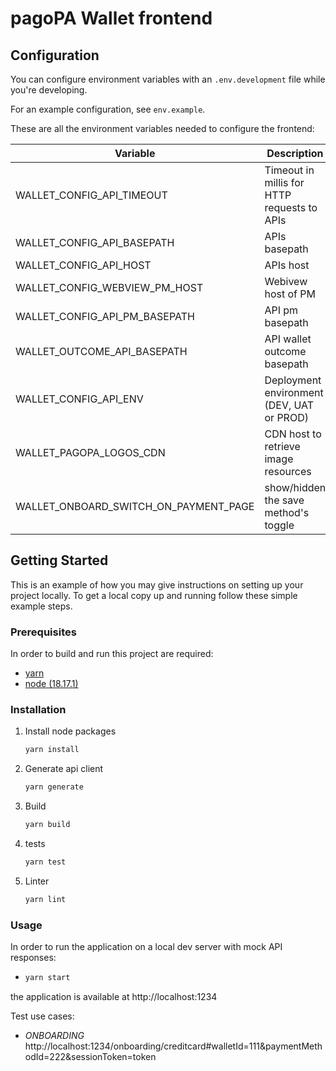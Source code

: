# pagoPA Wallet frontend

## Configuration

You can configure environment variables with an `.env.development` file while you're developing.

For an example configuration, see `env.example`.

These are all the environment variables needed to configure the frontend:

| Variable                              | Description                                          | Type   | Default |
| ------------------------------------- | ---------------------------------------------------- | ------ | ------- |
| WALLET_CONFIG_API_TIMEOUT             | Timeout in millis for HTTP requests to APIs          | number |         |
| WALLET_CONFIG_API_BASEPATH            | APIs basepath                                        | string |         |
| WALLET_CONFIG_API_HOST                | APIs host                                            | string |         |
| WALLET_CONFIG_WEBVIEW_PM_HOST         | Webivew host of PM                                   | string |         |
| WALLET_CONFIG_API_PM_BASEPATH         | API pm basepath                                      | string |         |
| WALLET_OUTCOME_API_BASEPATH           | API wallet outcome basepath                          | string |         |
| WALLET_CONFIG_API_ENV                 | Deployment environment (DEV, UAT or PROD)            | string |         |
| WALLET_PAGOPA_LOGOS_CDN               | CDN host to retrieve image resources                 | string |         |
| WALLET_ONBOARD_SWITCH_ON_PAYMENT_PAGE | show/hidden the save method's toggle                 | number |         |

## Getting Started

This is an example of how you may give instructions on setting up your project locally.
To get a local copy up and running follow these simple example steps.

### Prerequisites

In order to build and run this project are required:

- [yarn](https://yarnpkg.com/)
- [node (18.17.1)](https://nodejs.org/it/)


### Installation

1. Install node packages
   ```sh
   yarn install
   ```
2. Generate api client
   ```sh
   yarn generate
   ```
3. Build
   ```sh
   yarn build
   ```
4. tests
   ```sh
   yarn test
   ```
5. Linter
   ```sh
   yarn lint
   ```

### Usage

In order to run the application on a local dev server with mock API responses:
-  ```sh
   yarn start
   ```
the application is available at http://localhost:1234

Test use cases: 

- *ONBOARDING* 
    http://localhost:1234/onboarding/creditcard#walletId=111&paymentMethodId=222&sessionToken=token